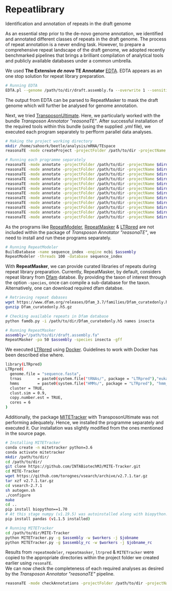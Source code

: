 # Repeatlibrary
Identification and annotation of repeats in the draft genome

As an essential step prior to the de-novo genome annotation, we identified and annotated different classes of repeats in the draft genome. The process of repeat annotation
is a never ending task. However, to prepare a comprehensive repeat landscape of the draft genome, we adopted recently benchmarked pipelines that brings a brilliant compilation
of analytical tools and publicly available databases under a common umbrella.

We used **The Extensive *de novo* TE Annotator** [EDTA](https://github.com/oushujun/EDTA). EDTA appears as an one stop solution for repeat library preparation.
```bash
# Running EDTA
EDTA.pl --genome /path/to/dir/draft.assembly.fa --overwrite 1 --sensitive 1 --anno 1 --evaluate 1 --threads 110
```
The output from EDTA can be parsed to RepeatMasker to mask the draft genome which will further be analysed for genome annotation.

Next, we tried [TransposonUltimate](https://github.com/DerKevinRiehl/TransposonUltimate). Here, we particularly worked with the bundle *Transposon Annotator "reasonaTE"*. After successful installation of the required tools within this bundle (using the supplied *.yml* file), we executed each program separately to perfform parallel data analyses.
```bash
# Making the project working directory
mkdir /home/sahoork/beetle/analysis/mRNA/TEspace
reasonaTE -mode createProject -projectFolder /path/to/dir -projectName $dirname -inputFasta /path/to/dir/in/draft.assembly.fa

# Running each programme separately
reasonaTE -mode annotate -projectFolder /path/to/dir -projectName $dirname -tool helitronScanner
reasonaTE -mode annotate -projectFolder /path/to/dir -projectName $dirname -tool ltrHarvest 
reasonaTE -mode annotate -projectFolder /path/to/dir -projectName $dirname -tool mitefind
reasonaTE -mode annotate -projectFolder /path/to/dir -projectName $dirname -tool mitetracker xxxxx -w 10
reasonaTE -mode annotate -projectFolder /path/to/dir -projectName $dirname -tool must
reasonaTE -mode annotate -projectFolder /path/to/dir -projectName $dirname -tool repeatmodel 
reasonaTE -mode annotate -projectFolder /path/to/dir -projectName $dirname -tool repMasker
reasonaTE -mode annotate -projectFolder /path/to/dir -projectName $dirname -tool sinefind
reasonaTE -mode annotate -projectFolder /path/to/dir -projectName $dirname -tool sinescan xxxxx -k 10
reasonaTE -mode annotate -projectFolder /path/to/dir -projectName $dirname -tool tirvish
reasonaTE -mode annotate -projectFolder /path/to/dir -projectName $dirname -tool transposonPSI
reasonaTE -mode annotate -projectFolder /path/to/dir -projectName $dirname -tool NCBICDD1000
```
As the programs like [RepeatModeler](https://github.com/Dfam-consortium/RepeatModeler), [RepeatMasker](https://github.com/rmhubley/RepeatMasker) & [LTRpred](https://github.com/HajkD/LTRpred) are not included within the package of *Transposon Annotator "reasonaTE"*, we need to install and run these programs separately.
```bash
# Running RepeatModeler
BuildDatabase -name sequence_index -engine ncbi $assembly
RepeatModeler -threads 100 -database sequence_index
```
With **RepeatMasker**, we can provide curated libraries of repeats during repeat library preparation. Currently, RepeatMasker, by default, considers repeat library from [Dfam](https://www.dfam.org/) databse. By providing the taxon of interest through the option ```-species```, once can compile a sub-database for the taxon. Alternatively, one can download required dfam databse.

```bash
# Retrieving repeat dabases
wget https://www.dfam.org/releases/Dfam_3.7/families/Dfam_curatedonly.h5.gz
gunzip Dfam_curatedonly.h5.gz

# Checking available repeats in Dfam database
python famdb.py -i /path/to/dir/Dfam_curatedonly.h5 names insecta

# Running RepeatMasker
assembly="/path/to/dir/draft.assembly.fa"
RepeatMasker -pa 50 $assembly -species insecta -gff
```
We executed [LTRpred](https://github.com/HajkD/LTRpred) using [Docker](https://www.docker.com/). Guidelines to work with Docker has been described else where.

```bash
library(LTRpred)
LTRpred(
  genome.file = "sequence.fasta",
  trnas       = paste0(system.file("tRNAs/", package = "LTRpred"),"eukaryotic-tRNAs.fa"),
  hmms        = paste0(system.file("HMMs/", package = "LTRpred"), "hmm_*"),
  cluster = TRUE,
  clust.sim = 0.9,
  copy.number.est = TRUE,
  cores = 6
)
```
Additionally, the package [MITETracker](https://github.com/INTABiotechMJ/MITE-Tracker) with TransposonUltimate was not performing adequately. Hence, we installed the programme separately and executed it. Our installation was slightly modified from the ones mentioned in the source page.

```bash
# Installing MITETracker
conda create -n mitetracker python=3.6
conda activate mitetracker
mkdir /path/to/dir/
cd /path/to/dir/
git clone https://github.com/INTABiotechMJ/MITE-Tracker.git
cd MITE-Tracker
wget https://github.com/torognes/vsearch/archive/v2.7.1.tar.gz
tar xzf v2.7.1.tar.gz
cd vsearch-2.7.1
sh autogen.sh
./configure
make
cd ..
pip install biopython==1.70
# At this stage numpy (v1.19.5) was autoinstalled along with biopython. If not, please use pip install numpy
pip install pandas (v1.1.5 installed)

# Running MITETracker
cd /path/to/dir/MITE-Tracker
python MITETracker.py -g $assembly -w $workers -j $jobname
python MITETracker.py -g $assembly_rc -w $workers -j $jobname_rc
```
Results from ```repeatmodeler```, ```repeatmasker```, ```ltrpred``` & ```MITETracker``` were copied to the appropriate directories within the project folder we created earlier using ```resonaTE```.  
We can now check the completeness of each required analyses as desired by the *Transposon Annotator "reasonaTE"* pipeline.
```bash
reasonaTE -mode checkAnnotations -projectFolder /path/to/dir -projectName $dirname
```
